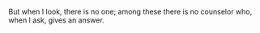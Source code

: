 But when I look, there is no one; among these there is no counselor who, when I ask, gives an answer.
